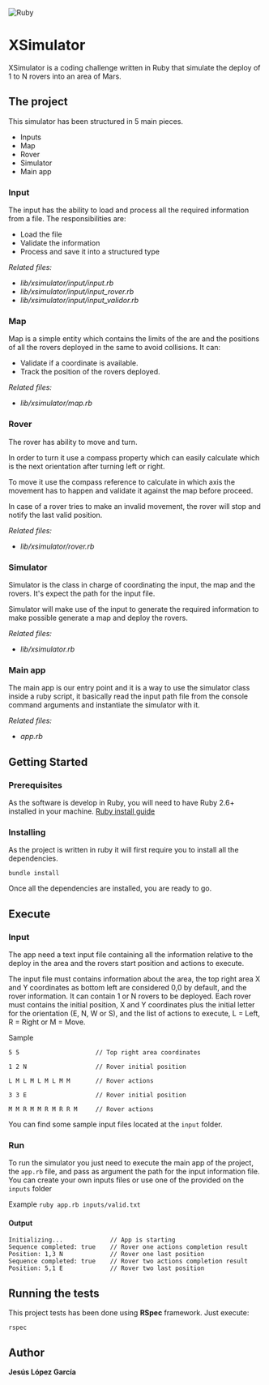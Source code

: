 ![Ruby](https://github.com/jesuslg123/xsimulator-production/workflows/Ruby/badge.svg)

# XSimulator

XSimulator is a coding challenge written in Ruby that simulate the deploy of 1 to N rovers into an area of Mars.

## The project

This simulator has been structured in 5 main pieces.

- Inputs
- Map
- Rover
- Simulator
- Main app

### Input

The input has the ability to load and process all the required information from a file. The responsibilities are:

- Load the file
- Validate the information
- Process and save it into a structured type

*Related files:* 
- *lib/xsimulator/input/input.rb*
- *lib/xsimulator/input/input_rover.rb*
- *lib/xsimulator/input/input_validor.rb*

### Map

Map is a simple entity which contains the limits of the are and the positions of all the rovers deployed in the same to avoid collisions. It can:

- Validate if a coordinate is available.
- Track the position of the rovers deployed.

*Related files:* 
- *lib/xsimulator/map.rb*

### Rover

The rover has ability to move and turn.

In order to turn it use a compass property which can easily calculate which is the next orientation after turning left or right.

To move it use the compass reference to calculate in which axis the movement has to happen and validate it against the map before proceed.

In case of a rover tries to make an invalid movement, the rover will stop and notify the last valid position.

*Related files:* 
- *lib/xsimulator/rover.rb*

### Simulator

Simulator is the class in charge of coordinating the input, the map and the rovers. It's expect the path for the input file.

Simulator will make use of the input to generate the required information to make possible generate a map and deploy the rovers.

*Related files:* 
- *lib/xsimulator.rb*

### Main app

The main app is our entry point and it is a way to use the simulator class inside a ruby script, it basically read the input path file from the console command arguments and instantiate the simulator with it.

*Related files:* 
- *app.rb*

## Getting Started

### Prerequisites

As the software is develop in Ruby, you will need to have Ruby 2.6+ installed in your machine. [Ruby install guide](https://www.ruby-lang.org/en/documentation/installation)

### Installing

As the project is written in ruby it will first require you to install all the dependencies.

    bundle install

Once all the dependencies are installed, you are ready to go.

## Execute

### Input 

The app need a text input file containing all the information relative to the deploy in the area and the rovers start position and actions to execute. 

The input file must contains information about the area, the top right area X and Y coordinates as bottom left are considered 0,0 by default, and the rover information. It can contain 1 or N rovers to be deployed. Each rover must contains the initial position, X and Y coordinates plus the initial letter for the orientation (E, N, W or S), and the list of actions to execute, L = Left, R = Right or M = Move.

Sample

```
5 5                     // Top right area coordinates
  
1 2 N                   // Rover initial position
  
L M L M L M L M M       // Rover actions
  
3 3 E                   // Rover initial position
  
M M R M M R M R R M     // Rover actions
```

You can find some sample input files located at the `input` folder.


### Run

To run the simulator you just need to execute the main app of the project, the  `app.rb` file, and pass as argument the path for the input information file. You can create your own inputs files or use one of the provided on the `inputs` folder

Example 
`ruby app.rb inputs/valid.txt`

#### Output

```
Initializing...             // App is starting
Sequence completed: true    // Rover one actions completion result
Position: 1,3 N             // Rover one last position
Sequence completed: true    // Rover two actions completion result
Position: 5,1 E             // Rover two last position
```

## Running the tests

This project tests has been done using **RSpec** framework. Just execute:

    rspec

## Author

**Jesús López García**
